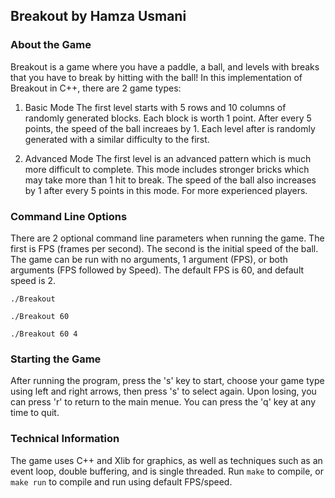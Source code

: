 Breakout by Hamza Usmani
------
### About the Game

Breakout is a game where you have a paddle, a ball, and levels with breaks that you have to break by hitting with the ball! In this implementation of Breakout in C++, there are 2 game types:
1. Basic Mode
The first level starts with 5 rows and 10 columns of randomly generated blocks. Each block is worth 1 point.
After every 5 points, the speed of the ball increaes by 1. Each level after is randomly generated with 
a similar difficulty to the first.

2. Advanced Mode
The first level is an advanced pattern which is much more difficult to complete. This mode includes
stronger bricks which may take more than 1 hit to break. The speed of the ball also increases by 
1 after every 5 points in this mode. For more experienced players.

### Command Line Options

There are 2 optional command line parameters when running the game. The first is FPS (frames per second). The second is the initial speed of the ball.
The game can be run with no arguments, 1 argument (FPS), or both arguments (FPS followed by Speed). The default FPS is 60, and default speed is 2.

```make
./Breakout
```

```make
./Breakout 60
```
```make
./Breakout 60 4
```

### Starting the Game

After running the program, press the 's' key to start, choose your game type using left and right arrows, then press 's' to select again.
Upon losing, you can press 'r' to return to the main menue. You can press the 'q' key at any time to quit.

### Technical Information

The game uses C++ and Xlib for graphics, as well as techniques such as an event loop, double buffering, and is single threaded. Run `make` to compile, or `make run` to compile and run using default FPS/speed.